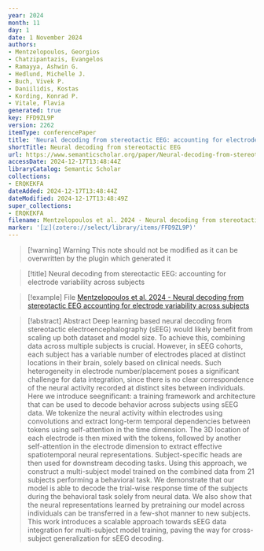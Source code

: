 ```yaml
---
year: 2024
month: 11
day: 1
date: 1 November 2024
authors:
- Mentzelopoulos, Georgios
- Chatzipantazis, Evangelos
- Ramayya, Ashwin G.
- Hedlund, Michelle J.
- Buch, Vivek P.
- Daniilidis, Kostas
- Kording, Konrad P.
- Vitale, Flavia
generated: true
key: FFD9ZL9P
version: 2262
itemType: conferencePaper
title: 'Neural decoding from stereotactic EEG: accounting for electrode variability across subjects'
shortTitle: Neural decoding from stereotactic EEG
url: https://www.semanticscholar.org/paper/Neural-decoding-from-stereotactic-EEG%3A-accounting-Mentzelopoulos-Chatzipantazis/56fe18529ea9dc04f245149a8b9f06a896f6fc05
accessDate: 2024-12-17T13:48:44Z
libraryCatalog: Semantic Scholar
collections:
- ERQKEKFA
dateAdded: 2024-12-17T13:48:44Z
dateModified: 2024-12-17T13:48:49Z
super_collections:
- ERQKEKFA
filename: Mentzelopoulos et al. 2024 - Neural decoding from stereotactic EEG accounting for electrode variability across subjects
marker: '[🇿](zotero://select/library/items/FFD9ZL9P)'
---
```



 > 
 > \[!warning\] Warning
 > This note should not be modified as it can be overwritten by the plugin which generated it

 > 
 > \[!title\] Neural decoding from stereotactic EEG: accounting for electrode variability across subjects

 > 
 > \[!example\] File
 > [Mentzelopoulos et al. 2024 - Neural decoding from stereotactic EEG accounting for electrode variability across subjects](Mentzelopoulos%20et%20al.%202024%20-%20Neural%20decoding%20from%20stereotactic%20EEG%20accounting%20for%20electrode%20variability%20across%20subjects.pdf)

 > 
 > \[!abstract\] Abstract
 > Deep learning based neural decoding from stereotactic electroencephalography (sEEG) would likely benefit from scaling up both dataset and model size. To achieve this, combining data across multiple subjects is crucial. However, in sEEG cohorts, each subject has a variable number of electrodes placed at distinct locations in their brain, solely based on clinical needs. Such heterogeneity in electrode number/placement poses a significant challenge for data integration, since there is no clear correspondence of the neural activity recorded at distinct sites between individuals. Here we introduce seegnificant: a training framework and architecture that can be used to decode behavior across subjects using sEEG data. We tokenize the neural activity within electrodes using convolutions and extract long-term temporal dependencies between tokens using self-attention in the time dimension. The 3D location of each electrode is then mixed with the tokens, followed by another self-attention in the electrode dimension to extract effective spatiotemporal neural representations. Subject-specific heads are then used for downstream decoding tasks. Using this approach, we construct a multi-subject model trained on the combined data from 21 subjects performing a behavioral task. We demonstrate that our model is able to decode the trial-wise response time of the subjects during the behavioral task solely from neural data. We also show that the neural representations learned by pretraining our model across individuals can be transferred in a few-shot manner to new subjects. This work introduces a scalable approach towards sEEG data integration for multi-subject model training, paving the way for cross-subject generalization for sEEG decoding.

